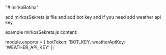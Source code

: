 "# mirkoBotina" 

add mirkosSekrets.js file and add bot key and if you need add weather api key

example mirkosSekrets.js content: 

module.exports = {
    botToken: 'BOT_KEY,
    weatherApiKey: 'WEATHER_API_KEY'
};
